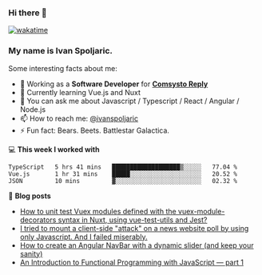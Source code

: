 ### Hi there 👋 

[![wakatime](https://wakatime.com/badge/user/d814b522-960b-4b56-a5bd-08e2c29ed137.svg)](https://wakatime.com/@d814b522-960b-4b56-a5bd-08e2c29ed137)

### My name is Ivan Spoljaric.

Some interesting facts about me:

- 🔭 Working as a **Software Developer** for **[Comsysto Reply](https://comsystoreply.de/)**
- 🌱 Currently learning Vue.js and Nuxt
- 💬 You can ask me about Javascript / Typescript / React / Angular / Node.js 
- 📫 How to reach me: [@ivanspoljaric](https://www.linkedin.com/in/ivan-špoljarić-2206a184)
- ⚡ Fun fact: Bears. Beets. Battlestar Galactica.

💻 **This week I worked with**
<!--START_SECTION:waka-->
```text
TypeScript   5 hrs 41 mins   ███████████████████▒░░░░░   77.04 % 
Vue.js       1 hr 31 mins    █████░░░░░░░░░░░░░░░░░░░░   20.52 % 
JSON         10 mins         ▓░░░░░░░░░░░░░░░░░░░░░░░░   02.32 % 
```
<!--END_SECTION:waka-->

📕 **Blog posts**
- [How to unit test Vuex modules defined with the vuex-module-decorators syntax in Nuxt,  using vue-test-utils and Jest?](https://dev.to/ispoljari/how-to-unit-test-vuex-modules-defined-with-the-vuex-module-decorators-syntax-in-nuxt-using-vue-test-utils-and-jest-3n7p)
- [I tried to mount a client-side "attack" on a news website poll by using only Javascript. And I failed miserably.](https://dev.to/ispoljari/i-tried-to-mount-a-client-side-attack-on-a-news-website-poll-by-using-only-javascript-and-i-failed-miserably-1ebf)
- [How to create an Angular NavBar with a dynamic slider (and keep your sanity)](https://dev.to/ispoljari/one-must-imagine-people-who-work-with-angular-happy-or-how-to-create-a-navbar-with-a-dynamic-slider-and-keep-your-sanity-3la)
- [An Introduction to Functional Programming with JavaScript — part 1](https://blog.devgenius.io/introduction-to-functional-programming-in-javascript-e33fe8e94ed6)

